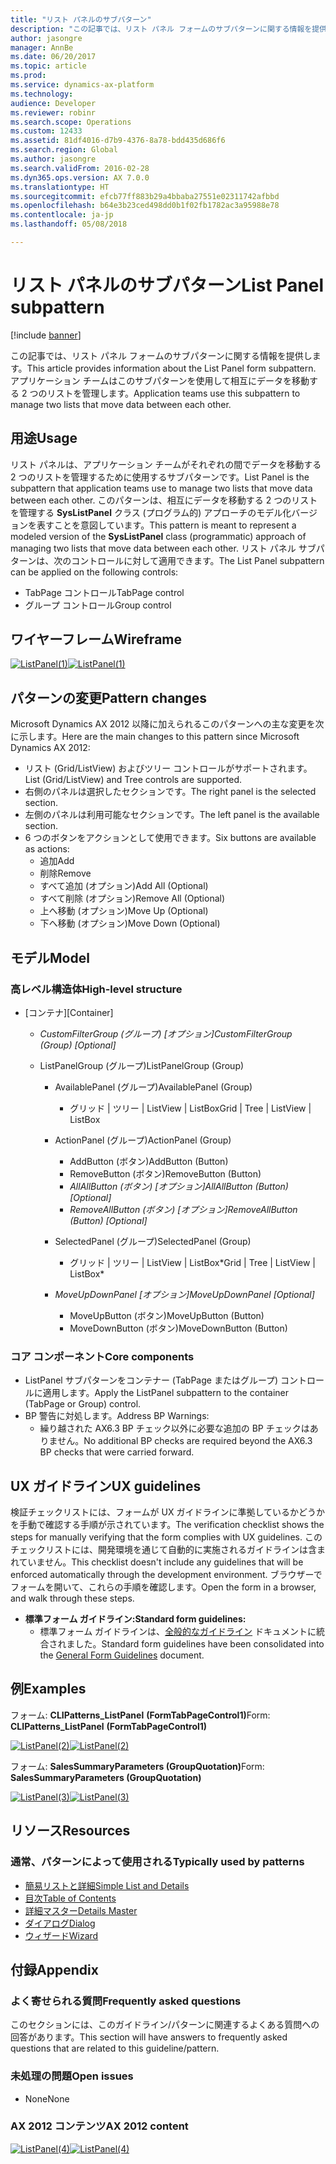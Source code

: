 ```yaml
---
title: "リスト パネルのサブパターン"
description: "この記事では、リスト パネル フォームのサブパターンに関する情報を提供します。 アプリケーション チームはこのサブパターンを使用して相互にデータを移動する 2 つのリストを管理します。"
author: jasongre
manager: AnnBe
ms.date: 06/20/2017
ms.topic: article
ms.prod: 
ms.service: dynamics-ax-platform
ms.technology: 
audience: Developer
ms.reviewer: robinr
ms.search.scope: Operations
ms.custom: 12433
ms.assetid: 81df4016-d7b9-4376-8a78-bdd435d686f6
ms.search.region: Global
ms.author: jasongre
ms.search.validFrom: 2016-02-28
ms.dyn365.ops.version: AX 7.0.0
ms.translationtype: HT
ms.sourcegitcommit: efcb77ff883b29a4bbaba27551e02311742afbbd
ms.openlocfilehash: b64e3b23ced498dd0b1f02fb1782ac3a95988e78
ms.contentlocale: ja-jp
ms.lasthandoff: 05/08/2018

---
```


# <a name="list-panel-subpattern"></a><span data-ttu-id="ca452-104">リスト パネルのサブパターン</span><span class="sxs-lookup"><span data-stu-id="ca452-104">List Panel subpattern</span></span>

[!include [banner](../includes/banner.md)]

<span data-ttu-id="ca452-105">この記事では、リスト パネル フォームのサブパターンに関する情報を提供します。</span><span class="sxs-lookup"><span data-stu-id="ca452-105">This article provides information about the List Panel form subpattern.</span></span> <span data-ttu-id="ca452-106">アプリケーション チームはこのサブパターンを使用して相互にデータを移動する 2 つのリストを管理します。</span><span class="sxs-lookup"><span data-stu-id="ca452-106">Application teams use this subpattern to manage two lists that move data between each other.</span></span>

<a name="usage"></a><span data-ttu-id="ca452-107">用途</span><span class="sxs-lookup"><span data-stu-id="ca452-107">Usage</span></span>
-----

<span data-ttu-id="ca452-108">リスト パネルは、アプリケーション チームがそれぞれの間でデータを移動する 2 つのリストを管理するために使用するサブパターンです。</span><span class="sxs-lookup"><span data-stu-id="ca452-108">List Panel is the subpattern that application teams use to manage two lists that move data between each other.</span></span> <span data-ttu-id="ca452-109">このパターンは、相互にデータを移動する 2 つのリストを管理する **SysListPanel** クラス (プログラム的) アプローチのモデル化バージョンを表すことを意図しています。</span><span class="sxs-lookup"><span data-stu-id="ca452-109">This pattern is meant to represent a modeled version of the **SysListPanel** class (programmatic) approach of managing two lists that move data between each other.</span></span> <span data-ttu-id="ca452-110">リスト パネル サブパターンは、次のコントロールに対して適用できます。</span><span class="sxs-lookup"><span data-stu-id="ca452-110">The List Panel subpattern can be applied on the following controls:</span></span>

-   <span data-ttu-id="ca452-111">TabPage コントロール</span><span class="sxs-lookup"><span data-stu-id="ca452-111">TabPage control</span></span>
-   <span data-ttu-id="ca452-112">グループ コントロール</span><span class="sxs-lookup"><span data-stu-id="ca452-112">Group control</span></span>

## <a name="wireframe"></a><span data-ttu-id="ca452-113">ワイヤーフレーム</span><span class="sxs-lookup"><span data-stu-id="ca452-113">Wireframe</span></span>
<span data-ttu-id="ca452-114">[![ListPanel(1)](./media/listpanel1-1024x339.png)](./media/listpanel1.png)</span><span class="sxs-lookup"><span data-stu-id="ca452-114">[![ListPanel(1)](./media/listpanel1-1024x339.png)](./media/listpanel1.png)</span></span>

## <a name="pattern-changes"></a><span data-ttu-id="ca452-115">パターンの変更</span><span class="sxs-lookup"><span data-stu-id="ca452-115">Pattern changes</span></span>
<span data-ttu-id="ca452-116">Microsoft Dynamics AX 2012 以降に加えられるこのパターンへの主な変更を次に示します。</span><span class="sxs-lookup"><span data-stu-id="ca452-116">Here are the main changes to this pattern since Microsoft Dynamics AX 2012:</span></span>

-   <span data-ttu-id="ca452-117">リスト (Grid/ListView) およびツリー コントロールがサポートされます。</span><span class="sxs-lookup"><span data-stu-id="ca452-117">List (Grid/ListView) and Tree controls are supported.</span></span>
-   <span data-ttu-id="ca452-118">右側のパネルは選択したセクションです。</span><span class="sxs-lookup"><span data-stu-id="ca452-118">The right panel is the selected section.</span></span>
-   <span data-ttu-id="ca452-119">左側のパネルは利用可能なセクションです。</span><span class="sxs-lookup"><span data-stu-id="ca452-119">The left panel is the available section.</span></span>
-   <span data-ttu-id="ca452-120">6 つのボタンをアクションとして使用できます。</span><span class="sxs-lookup"><span data-stu-id="ca452-120">Six buttons are available as actions:</span></span>
    -   <span data-ttu-id="ca452-121">追加</span><span class="sxs-lookup"><span data-stu-id="ca452-121">Add</span></span>
    -   <span data-ttu-id="ca452-122">削除</span><span class="sxs-lookup"><span data-stu-id="ca452-122">Remove</span></span>
    -   <span data-ttu-id="ca452-123">すべて追加 (オプション)</span><span class="sxs-lookup"><span data-stu-id="ca452-123">Add All (Optional)</span></span>
    -   <span data-ttu-id="ca452-124">すべて削除 (オプション)</span><span class="sxs-lookup"><span data-stu-id="ca452-124">Remove All (Optional)</span></span>
    -   <span data-ttu-id="ca452-125">上へ移動 (オプション)</span><span class="sxs-lookup"><span data-stu-id="ca452-125">Move Up (Optional)</span></span>
    -   <span data-ttu-id="ca452-126">下へ移動 (オプション)</span><span class="sxs-lookup"><span data-stu-id="ca452-126">Move Down (Optional)</span></span>

## <a name="model"></a><span data-ttu-id="ca452-127">モデル</span><span class="sxs-lookup"><span data-stu-id="ca452-127">Model</span></span>
### <a name="high-level-structure"></a><span data-ttu-id="ca452-128">高レベル構造体</span><span class="sxs-lookup"><span data-stu-id="ca452-128">High-level structure</span></span>

- <span data-ttu-id="ca452-129">\[コンテナ\]</span><span class="sxs-lookup"><span data-stu-id="ca452-129">\[Container\]</span></span>

    - <span data-ttu-id="ca452-130">*CustomFilterGroup (グループ) \[オプション\]*</span><span class="sxs-lookup"><span data-stu-id="ca452-130">*CustomFilterGroup (Group) \[Optional\]*</span></span>
    - <span data-ttu-id="ca452-131">ListPanelGroup (グループ)</span><span class="sxs-lookup"><span data-stu-id="ca452-131">ListPanelGroup (Group)</span></span>

        - <span data-ttu-id="ca452-132">AvailablePanel (グループ)</span><span class="sxs-lookup"><span data-stu-id="ca452-132">AvailablePanel (Group)</span></span>

            - <span data-ttu-id="ca452-133">グリッド | ツリー | ListView | ListBox</span><span class="sxs-lookup"><span data-stu-id="ca452-133">Grid | Tree | ListView | ListBox</span></span>

        - <span data-ttu-id="ca452-134">ActionPanel (グループ)</span><span class="sxs-lookup"><span data-stu-id="ca452-134">ActionPanel (Group)</span></span>

            - <span data-ttu-id="ca452-135">AddButton (ボタン)</span><span class="sxs-lookup"><span data-stu-id="ca452-135">AddButton (Button)</span></span>
            - <span data-ttu-id="ca452-136">RemoveButton (ボタン)</span><span class="sxs-lookup"><span data-stu-id="ca452-136">RemoveButton (Button)</span></span>
            - <span data-ttu-id="ca452-137">*AllAllButton (ボタン) \[オプション\]*</span><span class="sxs-lookup"><span data-stu-id="ca452-137">*AllAllButton (Button) \[Optional\]*</span></span>
            - <span data-ttu-id="ca452-138">*RemoveAllButton (ボタン) \[オプション\]*</span><span class="sxs-lookup"><span data-stu-id="ca452-138">*RemoveAllButton (Button) \[Optional\]*</span></span>

        - <span data-ttu-id="ca452-139">SelectedPanel (グループ)</span><span class="sxs-lookup"><span data-stu-id="ca452-139">SelectedPanel (Group)</span></span>

            - <span data-ttu-id="ca452-140">グリッド | ツリー | ListView | ListBox\*</span><span class="sxs-lookup"><span data-stu-id="ca452-140">Grid | Tree | ListView | ListBox\*</span></span>

        - <span data-ttu-id="ca452-141">*MoveUpDownPanel \[オプション\]*</span><span class="sxs-lookup"><span data-stu-id="ca452-141">*MoveUpDownPanel \[Optional\]*</span></span>

            - <span data-ttu-id="ca452-142">MoveUpButton (ボタン)</span><span class="sxs-lookup"><span data-stu-id="ca452-142">MoveUpButton (Button)</span></span>
            - <span data-ttu-id="ca452-143">MoveDownButton (ボタン)</span><span class="sxs-lookup"><span data-stu-id="ca452-143">MoveDownButton (Button)</span></span>

### <a name="core-components"></a><span data-ttu-id="ca452-144">コア コンポーネント</span><span class="sxs-lookup"><span data-stu-id="ca452-144">Core components</span></span>

-   <span data-ttu-id="ca452-145">ListPanel サブパターンをコンテナー (TabPage またはグループ) コントロールに適用します。</span><span class="sxs-lookup"><span data-stu-id="ca452-145">Apply the ListPanel subpattern to the container (TabPage or Group) control.</span></span>
-   <span data-ttu-id="ca452-146">BP 警告に対処します。</span><span class="sxs-lookup"><span data-stu-id="ca452-146">Address BP Warnings:</span></span>
    -   <span data-ttu-id="ca452-147">繰り越された AX6.3 BP チェック以外に必要な追加の BP チェックはありません。</span><span class="sxs-lookup"><span data-stu-id="ca452-147">No additional BP checks are required beyond the AX6.3 BP checks that were carried forward.</span></span>

## <a name="ux-guidelines"></a><span data-ttu-id="ca452-148">UX ガイドライン</span><span class="sxs-lookup"><span data-stu-id="ca452-148">UX guidelines</span></span>
<span data-ttu-id="ca452-149">検証チェックリストには、フォームが UX ガイドラインに準拠しているかどうかを手動で確認する手順が示されています。</span><span class="sxs-lookup"><span data-stu-id="ca452-149">The verification checklist shows the steps for manually verifying that the form complies with UX guidelines.</span></span> <span data-ttu-id="ca452-150">このチェックリストには、開発環境を通じて自動的に実施されるガイドラインは含まれていません。</span><span class="sxs-lookup"><span data-stu-id="ca452-150">This checklist doesn't include any guidelines that will be enforced automatically through the development environment.</span></span> <span data-ttu-id="ca452-151">ブラウザーでフォームを開いて、これらの手順を確認します。</span><span class="sxs-lookup"><span data-stu-id="ca452-151">Open the form in a browser, and walk through these steps.</span></span>

-   <span data-ttu-id="ca452-152">**標準フォーム ガイドライン:**</span><span class="sxs-lookup"><span data-stu-id="ca452-152">**Standard form guidelines:**</span></span>
    -   <span data-ttu-id="ca452-153">標準フォーム ガイドラインは、[全般的なガイドライン](general-form-guidelines.md) ドキュメントに統合されました。</span><span class="sxs-lookup"><span data-stu-id="ca452-153">Standard form guidelines have been consolidated into the [General Form Guidelines](general-form-guidelines.md) document.</span></span>

## <a name="examples"></a><span data-ttu-id="ca452-154">例</span><span class="sxs-lookup"><span data-stu-id="ca452-154">Examples</span></span>
<span data-ttu-id="ca452-155">フォーム: **CLIPatterns\_ListPanel** **(FormTabPageControl1)**</span><span class="sxs-lookup"><span data-stu-id="ca452-155">Form: **CLIPatterns\_ListPanel** **(FormTabPageControl1)**</span></span> 

<span data-ttu-id="ca452-156">[![ListPanel(2)](./media/listpanel2-1024x283.png)](./media/listpanel2.png)</span><span class="sxs-lookup"><span data-stu-id="ca452-156">[![ListPanel(2)](./media/listpanel2-1024x283.png)](./media/listpanel2.png)</span></span> 

<span data-ttu-id="ca452-157">フォーム: **SalesSummaryParameters (GroupQuotation)**</span><span class="sxs-lookup"><span data-stu-id="ca452-157">Form: **SalesSummaryParameters (GroupQuotation)**</span></span> 

<span data-ttu-id="ca452-158">[![ListPanel(3)](./media/listpanel3.png)](./media/listpanel3.png)</span><span class="sxs-lookup"><span data-stu-id="ca452-158">[![ListPanel(3)](./media/listpanel3.png)](./media/listpanel3.png)</span></span>

## <a name="resources"></a><span data-ttu-id="ca452-159">リソース</span><span class="sxs-lookup"><span data-stu-id="ca452-159">Resources</span></span>
### <a name="typically-used-by-patterns"></a><span data-ttu-id="ca452-160">通常、パターンによって使用される</span><span class="sxs-lookup"><span data-stu-id="ca452-160">Typically used by patterns</span></span>

-   [<span data-ttu-id="ca452-161">簡易リストと詳細</span><span class="sxs-lookup"><span data-stu-id="ca452-161">Simple List and Details</span></span>](simple-list-details-form-pattern.md)
-   [<span data-ttu-id="ca452-162">目次</span><span class="sxs-lookup"><span data-stu-id="ca452-162">Table of Contents</span></span>](table-of-contents-form-pattern.md)
-   [<span data-ttu-id="ca452-163">詳細マスター</span><span class="sxs-lookup"><span data-stu-id="ca452-163">Details Master</span></span>](details-master-form-pattern.md)
-   [<span data-ttu-id="ca452-164">ダイアログ</span><span class="sxs-lookup"><span data-stu-id="ca452-164">Dialog</span></span>](dialog-form-pattern.md)
-   [<span data-ttu-id="ca452-165">ウィザード</span><span class="sxs-lookup"><span data-stu-id="ca452-165">Wizard</span></span>](wizard-form-pattern.md)

## <a name="appendix"></a><span data-ttu-id="ca452-166">付録</span><span class="sxs-lookup"><span data-stu-id="ca452-166">Appendix</span></span>
### <a name="frequently-asked-questions"></a><span data-ttu-id="ca452-167">よく寄せられる質問</span><span class="sxs-lookup"><span data-stu-id="ca452-167">Frequently asked questions</span></span>

<span data-ttu-id="ca452-168">このセクションには、このガイドライン/パターンに関連するよくある質問への回答があります。</span><span class="sxs-lookup"><span data-stu-id="ca452-168">This section will have answers to frequently asked questions that are related to this guideline/pattern.</span></span>

### <a name="open-issues"></a><span data-ttu-id="ca452-169">未処理の問題</span><span class="sxs-lookup"><span data-stu-id="ca452-169">Open issues</span></span>

-   <span data-ttu-id="ca452-170">None</span><span class="sxs-lookup"><span data-stu-id="ca452-170">None</span></span>

### <a name="ax-2012-content"></a><span data-ttu-id="ca452-171">AX 2012 コンテンツ</span><span class="sxs-lookup"><span data-stu-id="ca452-171">AX 2012 content</span></span>

<span data-ttu-id="ca452-172">[![ListPanel(4)](./media/listpanel4.png)](./media/listpanel4.png)</span><span class="sxs-lookup"><span data-stu-id="ca452-172">[![ListPanel(4)](./media/listpanel4.png)](./media/listpanel4.png)</span></span>

